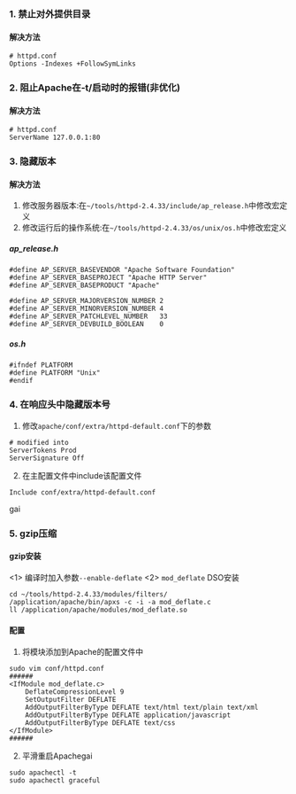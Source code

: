 ### 1. 禁止对外提供目录
#### 解决方法
```
# httpd.conf
Options -Indexes +FollowSymLinks
```

### 2. 阻止Apache在-t/启动时的报错(非优化)
#### 解决方法
```
# httpd.conf
ServerName 127.0.0.1:80
```
### 3. 隐藏版本
#### 解决方法
1. 修改服务器版本:在`~/tools/httpd-2.4.33/include/ap_release.h`中修改宏定义
2. 修改运行后的操作系统:在`~/tools/httpd-2.4.33/os/unix/os.h`中修改宏定义
##### ap_release.h
```
#define AP_SERVER_BASEVENDOR "Apache Software Foundation"
#define AP_SERVER_BASEPROJECT "Apache HTTP Server"
#define AP_SERVER_BASEPRODUCT "Apache"

#define AP_SERVER_MAJORVERSION_NUMBER 2
#define AP_SERVER_MINORVERSION_NUMBER 4
#define AP_SERVER_PATCHLEVEL_NUMBER   33
#define AP_SERVER_DEVBUILD_BOOLEAN    0
```
##### os.h
```
#ifndef PLATFORM
#define PLATFORM "Unix"
#endif
```
### 4. 在响应头中隐藏版本号
1. 修改`apache/conf/extra/httpd-default.conf`下的参数
```
# modified into
ServerTokens Prod
ServerSignature Off
```
2. 在主配置文件中include该配置文件
```
Include conf/extra/httpd-default.conf
```
gai
### 5. gzip压缩
#### gzip安装
<1> 编译时加入参数`--enable-deflate`
<2> `mod_deflate` DSO安装
```
cd ~/tools/httpd-2.4.33/modules/filters/
/application/apache/bin/apxs -c -i -a mod_deflate.c
ll /application/apache/modules/mod_deflate.so
```
#### 配置
1. 将模块添加到Apache的配置文件中
```
sudo vim conf/httpd.conf 
######
<IfModule mod_deflate.c>
	DeflateCompressionLevel 9
	SetOutputFilter DEFLATE
	AddOutputFilterByType DEFLATE text/html text/plain text/xml
	AddOutputFilterByType DEFLATE application/javascript
	AddOutputFilterByType DEFLATE text/css
</IfModule>
######
```
2. 平滑重启Apachegai
```
sudo apachectl -t
sudo apachectl graceful
```



